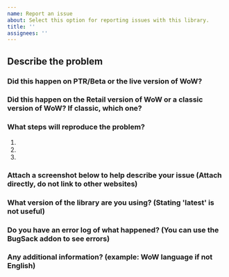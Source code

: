 ```yaml
---
name: Report an issue
about: Select this option for reporting issues with this library.
title: ''
assignees: ''
---
```


## Describe the problem


### Did this happen on PTR/Beta or the live version of WoW?


### Did this happen on the Retail version of WoW or a classic version of WoW? If classic, which one?


### What steps will reproduce the problem?

1.  
2.  
3.  

### Attach a screenshot below to help describe your issue (Attach directly, do not link to other websites)


### What version of the library are you using? (Stating 'latest' is not useful)


### Do you have an error log of what happened? (You can use the BugSack addon to see errors)


### Any additional information? (example: WoW language if not English)

